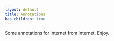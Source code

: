```yaml
---
layout: default
title: Annotations
has_children: true
---
```


Some annotations for Internet from Internet. Enjoy.
